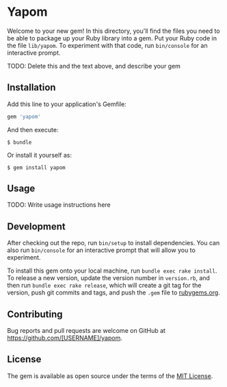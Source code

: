 # Yapom

Welcome to your new gem! In this directory, you'll find the files you need to be able to package up your Ruby library into a gem. Put your Ruby code in the file `lib/yapom`. To experiment with that code, run `bin/console` for an interactive prompt.

TODO: Delete this and the text above, and describe your gem

## Installation

Add this line to your application's Gemfile:

```ruby
gem 'yapom'
```

And then execute:

    $ bundle

Or install it yourself as:

    $ gem install yapom

## Usage

TODO: Write usage instructions here

## Development

After checking out the repo, run `bin/setup` to install dependencies. You can also run `bin/console` for an interactive prompt that will allow you to experiment.

To install this gem onto your local machine, run `bundle exec rake install`. To release a new version, update the version number in `version.rb`, and then run `bundle exec rake release`, which will create a git tag for the version, push git commits and tags, and push the `.gem` file to [rubygems.org](https://rubygems.org).

## Contributing

Bug reports and pull requests are welcome on GitHub at https://github.com/[USERNAME]/yapom.


## License

The gem is available as open source under the terms of the [MIT License](http://opensource.org/licenses/MIT).

